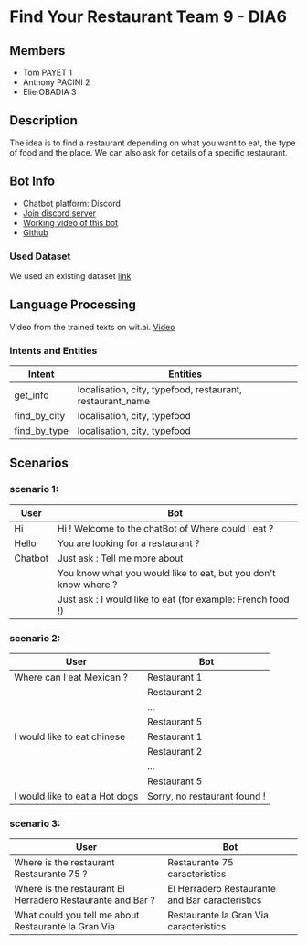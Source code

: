 # Find Your Restaurant Team 9 - DIA6

## Members
- Tom PAYET 1
- Anthony PACINI 2
- Elie OBADIA 3

## Description
The idea is to find a restaurant depending on what you want to eat, the type of food and the place. We can also ask for details of a specific restaurant.
## Bot Info
- Chatbot platform: Discord
- [Join discord server](https://discord.gg/eqTCAPsDmV)
- [Working video of this bot](https://youtu.be/xqNw6YzTu8k)
- [Github](https://github.com/Flaye/Projet_Chat_Bot)
### Used Dataset
We used an existing dataset
[link](https://data.world/uci/restaurant-consumer-data/workspace)

## Language Processing

Video from the trained texts on wit.ai. [Video](https://youtu.be/t5w2BEErJyc)



### Intents and Entities

| Intent       | Entities                                                  |
|--------------|-----------------------------------------------------------|
|  get_info    | localisation, city, typefood, restaurant, restaurant_name |
| find_by_city | localisation, city, typefood                              |
| find_by_type | localisation, city, typefood                              |

## Scenarios

### scenario 1:
| User    | Bot                                                             |
|---------|-----------------------------------------------------------------|
| Hi      | Hi ! Welcome to the chatBot of Where could I eat ?              |
| Hello   | You are looking for a restaurant ?                              |
| Chatbot | Just ask : Tell me more about <The name of the restaurant>      |
|         | You know what you would like to eat, but you don't know where ? |
|         | Just ask : I would like to eat <The type of food> (for example: French food !)|
### scenario 2:
| User                        | Bot                          |
|-----------------------------|------------------------------|
| Where can I eat Mexican ?   | Restaurant 1                 |
|                             | Restaurant 2                 |
|                             | ...                          |
|                             | Restaurant 5                 |
| I would like to eat chinese | Restaurant 1                 |
|                             | Restaurant 2                 |
|                             | ...                          |
|                             | Restaurant 5                 |
| I would like to eat a Hot dogs | Sorry, no restaurant found ! |




### scenario 3:

| User                     | Bot                           |
|--------------------------|-------------------------------|                      
| Where is the restaurant Restaurante 75 ? | Restaurante 75 caracteristics |
| Where is the restaurant El Herradero Restaurante and Bar ? | El Herradero Restaurante and Bar caracteristics|
| What could you tell me about Restaurante la Gran Via | Restaurante la Gran Via caracteristics|






